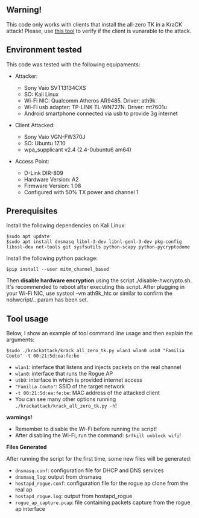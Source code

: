 ## Warning!
This code only works with clients that install the all-zero TK in a KraCK attack! Please, use [this tool](https://github.com/lucascouto/krackattacks-scripts) to verify if the client is vunarable to the attack. 

## Environment tested
This code was tested with the following equipaments:
* Attacker:
  * Sony Vaio SVT13134CXS
  * SO: Kali Linux
  * Wi-Fi NIC: Qualcomm Atheros AR9485. Driver: ath9k
  * Wi-Fi usb adapter: TP-LINK TL-WN727N. Driver: mt7601u
  * Android smartphone connected via usb to provide 3g internet

* Client Attacked:
  * Sony Vaio VGN-FW370J
  * SO: Ubuntu 17.10
  * wpa_supplicant v2.4 (2.4-0ubuntu6 am64)

* Access Point:
  * D-Link DIR-809
  * Hardware Version: A2
  * Firmware Version: 1.08
  * Configured with 50% TX power and channel 1

## Prerequisites
Install the following dependencies on Kali Linux:
```
$sudo apt update
$sudo apt install dnsmasq libnl-3-dev libnl-genl-3-dev pkg-config libssl-dev net-tools git sysfsutils python-scapy python-pycryptodome
```
Install the following python package:
```
$pip install --user mitm_channel_based
```
Then **disable hardware encryption** using the script ./disable-hwcrypto.sh. It's recommended to reboot after executing this script. After plugging in your Wi-Fi NIC, use systool -vm ath9k_htc or similar to confirm the nohwcript/.. param has been set. 
 
 ## Tool usage
 Below, I show an example of tool command line usage and then explain the arguments:
 
 ```
 $sudo ./krackattack/krack_all_zero_tk.py wlan1 wlan0 usb0 "Familia Couto" -t 00:21:5d:ea:fe:be
 ```
 * `wlan1`: interface that listens and injects packets on the real channel
 * `wlan0`: interface that runs the Rogue AP
 * `usb0`: interface in which is provided internet access
 * `"Familia Couto"`: SSID of the target network
 * `-t 00:21:5d:ea:fe:be`: MAC address of the attacked client
 * You can see many other options running `./krackattack/krack_all_zero_tk.py -h`!
 
 **warnings!**
 * Remember to disable the Wi-Fi before running the script!
 * After disabling the Wi-Fi, run the command: `$rfkill unblock wifi`!
 
 **Files Generated**
 
 After running the script for the first time, some new files will be generated:
 
 * `dnsmasq.conf`: configuration file for DHCP and DNS services
 * `dnsmasq_log`: output from dnsmasq
 * `hostapd_rogue.conf`: configuration file for the rogue ap clone from the real ap
 * `hostapd_rogue.log`: output from hostapd_rogue
 * `rogue_ap_capture.pcap`: file containing packets capture from the rogue ap interface
